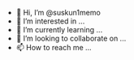 - 👋 Hi, I’m @suskun1memo
- 👀 I’m interested in ...
- 🌱 I’m currently learning ...
- 💞️ I’m looking to collaborate on ...
- 📫 How to reach me ...

<!---
suskun1memo/suskun1memo is a ✨ special ✨ repository because its `README.md` (this file) appears on your GitHub profile.
You can click the Preview link to take a look at your changes.
--->
